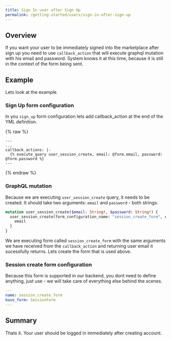```yaml
---
title: Sign In user after Sign Up
permalink: /getting-started/users/sign-in-after-sign-up
---
```


## Overview

If you want your user to be immediately signed into the marketplace after sign up you need to use `callback_action` that will execute graphql mutation with his email and password. System knows it at this time, because it is still in the context of the form being sent.

## Example

Lets look at the example.

### Sign Up form configuration

In you `sign_up` form configuration lets add callback_action at the end of the YML definition.

{% raw %}
```liquid
---
...
callback_actions: |-
  {% execute_query user_session_create, email: @form.email, password: @form.password %}
---
```
{% endraw %}

### GraphQL mutation

Because we are executing `user_session_create` query, it needs to be created. It should take two arguments: `email` and `password` - both strings.

```graphql
mutation user_session_create($email: String!, $password: String!) {
  user_session_create(form_configuration_name: "session_create_form", email: $email, password: $password) {
    email
  }
}
```

We are executing form called `session_create_form` with the same arguments we have received from the `callback_action` and returning user email it sucessfully returns. Lets create the form that is used above.

### Session create form configuration

Because this form is supported in our backend, you dont need to define anything, just use - we will take care of everything else behind the scenes.

```yml
---
name: session_create_form
base_form: SessionForm
---
```

## Summary

Thats it. Your user should be logged in immediately after creating account.